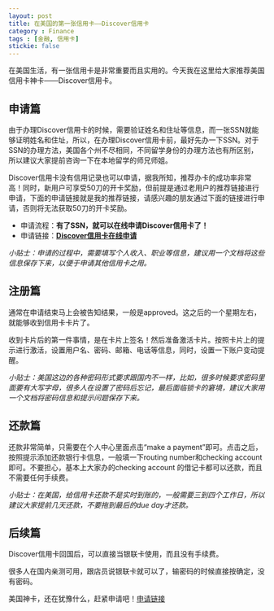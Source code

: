 ```yaml
---
layout: post
title: 在美国的第一张信用卡——Discover信用卡
category : Finance
tags : [金融, 信用卡]
stickie: false
---
```


在美国生活，有一张信用卡是非常重要而且实用的。今天我在这里给大家推荐美国信用卡神卡——Discover信用卡。

## 申请篇
由于办理Discover信用卡的时候，需要验证姓名和住址等信息，而一张SSN就能够证明姓名和住址，所以，在办理Discover信用卡前，最好先办一下SSN。对于SSN的办理方法，美国各个州不尽相同，不同留学身份的办理方法也有所区别，所以建议大家提前咨询一下在本地留学的师兄师姐。

Discover信用卡没有信用记录也可以申请，据我所知，推荐办卡的成功率非常高！同时，新用户可享受50刀的开卡奖励，但前提是通过老用户的推荐链接进行申请，下面的申请链接就是我的推荐链接，请感兴趣的朋友通过下面的链接进行申请，否则将无法获取50刀的开卡奖励。

 - 申请流程：**有了SSN，就可以在线申请Discover信用卡了！**
 - 申请链接：[**Discover信用卡在线申请**][1]

*小贴士：申请的过程中，需要填写个人收入、职业等信息，建议用一个文档将这些信息保存下来，以便于申请其他信用卡之用。*

## 注册篇
通常在申请结束马上会被告知结果，一般是approved。这之后的一个星期左右，就能够收到信用卡卡片了。

收到卡片后的第一件事情，是在卡片上签名！然后准备激活卡片。按照卡片上的提示进行激活，设置用户名、密码、邮箱、电话等信息，同时，设置一下账户变动提醒。

*小贴士：美国这边的各种密码形式要求跟国内不一样，比如，很多时候要求密码里面要有大写字母，很多人在设置了密码后忘记，最后面临锁卡的窘境，建议大家用一个文档将密码信息和提示问题保存下来。*

## 还款篇
还款非常简单，只需要在个人中心里面点击“make a payment”即可。点击之后，按照提示添加还款银行卡信息，一般填一下routing number和checking account即可。不要担心，基本上大家办的checking account 的借记卡都可以还款，而且不需要任何手续费。

*小贴士：在美国，给信用卡还款不是实时到账的，一般需要三到四个工作日，所以建议大家提前几天还款，不要拖到最后的due day才还款。*

## 后续篇
Discover信用卡回国后，可以直接当银联卡使用，而且没有手续费。

很多人在国内亲测可用，跟店员说银联卡就可以了，输密码的时候直接按确定，没有密码。

美国神卡，还在犹豫什么，赶紧申请吧！[申请链接][2]


[1]: https://refer.discover.com/s/32o7u
[2]: https://refer.discover.com/s/32o7u
